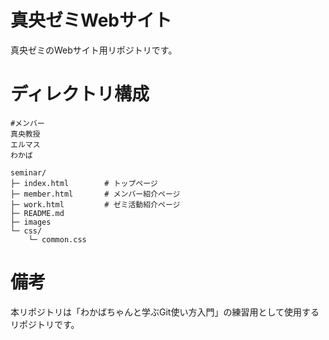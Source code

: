 # 真央ゼミWebサイト
真央ゼミのWebサイト用リポジトリです。

# ディレクトリ構成
```
#メンバー
真央教授
エルマス
わかば

seminar/
├─ index.html        # トップページ
├─ member.html       # メンバー紹介ページ
├─ work.html         # ゼミ活動紹介ページ
├─ README.md
├─ images
└─ css/
    └─ common.css
```


# 備考
本リポジトリは「わかばちゃんと学ぶGit使い方入門」の練習用として使用するリポジトリです。
